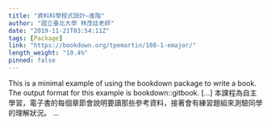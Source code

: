 ```yaml
---
title: "資料科學程式設計–進階"
author: "國立臺北大學 林茂廷老師"
date: "2019-11-21T03:54:11Z"
tags: [Package]
link: "https://bookdown.org/tpemartin/108-1-emajor/"
length_weight: "10.4%"
pinned: false
---
```


This is a minimal example of using the bookdown package to write a book. The output format for this example is bookdown::gitbook. [...] 本課程為自主學習，電子書的每個章節會說明要讀那些參考資料，接著會有練習題組來測驗同學的理解狀況。 ...
